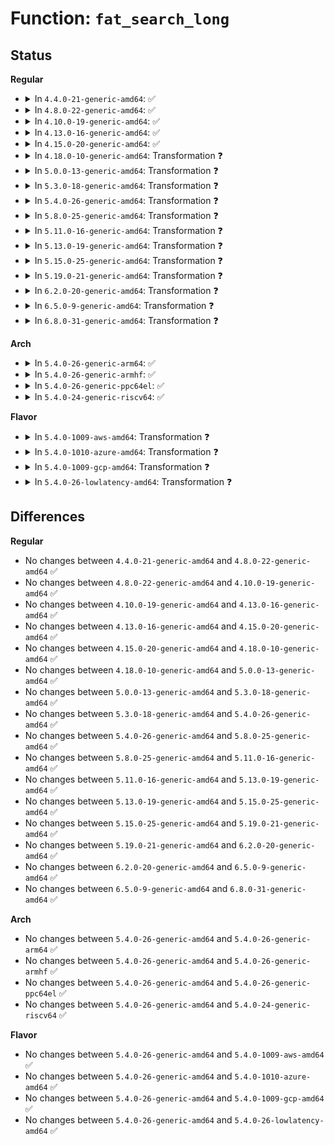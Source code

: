 # Function: <code>fat_search_long</code>

## Status
<b>Regular</b>
<ul>
<li>
<details>
<summary>In <code>4.4.0-21-generic-amd64</code>: ✅</summary>

```c
int fat_search_long(struct inode * inode, const unsigned char * name, int name_len, struct fat_slot_info * sinfo)
```

```json
{
  "name": "fat_search_long",
  "collision_type": "Unique Global",
  "inline_type": "No",
  "funcs": [
    {
      "addr": 18446744071581957104,
      "name": "fat_search_long",
      "external": true,
      "loc": "fs/fat/dir.c:462",
      "file": "fs/fat/dir.c",
      "inline": "seen, unknown",
      "caller_inline": [],
      "caller_func": [
        "fs/fat/namei_vfat.c:vfat_find"
      ]
    }
  ],
  "symbols": [
    {
      "addr": 18446744071581957104,
      "name": "fat_search_long",
      "section": ".text",
      "bind": "STB_GLOBAL",
      "size": 1323
    }
  ]
}
```
</details>
</li>
<li>
<details>
<summary>In <code>4.8.0-22-generic-amd64</code>: ✅</summary>

```c
int fat_search_long(struct inode * inode, const unsigned char * name, int name_len, struct fat_slot_info * sinfo)
```

```json
{
  "name": "fat_search_long",
  "collision_type": "Unique Global",
  "inline_type": "No",
  "funcs": [
    {
      "addr": 18446744071582167728,
      "name": "fat_search_long",
      "external": true,
      "loc": "fs/fat/dir.c:462",
      "file": "fs/fat/dir.c",
      "inline": "seen, unknown",
      "caller_inline": [],
      "caller_func": [
        "fs/fat/namei_vfat.c:vfat_find"
      ]
    }
  ],
  "symbols": [
    {
      "addr": 18446744071582167728,
      "name": "fat_search_long",
      "section": ".text",
      "bind": "STB_GLOBAL",
      "size": 1342
    }
  ]
}
```
</details>
</li>
<li>
<details>
<summary>In <code>4.10.0-19-generic-amd64</code>: ✅</summary>

```c
int fat_search_long(struct inode * inode, const unsigned char * name, int name_len, struct fat_slot_info * sinfo)
```

```json
{
  "name": "fat_search_long",
  "collision_type": "Unique Global",
  "inline_type": "No",
  "funcs": [
    {
      "addr": 18446744071582257136,
      "name": "fat_search_long",
      "external": true,
      "loc": "fs/fat/dir.c:462",
      "file": "fs/fat/dir.c",
      "inline": "seen, unknown",
      "caller_inline": [],
      "caller_func": [
        "fs/fat/namei_vfat.c:vfat_find"
      ]
    }
  ],
  "symbols": [
    {
      "addr": 18446744071582257136,
      "name": "fat_search_long",
      "section": ".text",
      "bind": "STB_GLOBAL",
      "size": 1342
    }
  ]
}
```
</details>
</li>
<li>
<details>
<summary>In <code>4.13.0-16-generic-amd64</code>: ✅</summary>

```c
int fat_search_long(struct inode * inode, const unsigned char * name, int name_len, struct fat_slot_info * sinfo)
```

```json
{
  "name": "fat_search_long",
  "collision_type": "Unique Global",
  "inline_type": "No",
  "funcs": [
    {
      "addr": 18446744071582342208,
      "name": "fat_search_long",
      "external": true,
      "loc": "fs/fat/dir.c:462",
      "file": "fs/fat/dir.c",
      "inline": "seen, unknown",
      "caller_inline": [],
      "caller_func": [
        "fs/fat/namei_vfat.c:vfat_find"
      ]
    }
  ],
  "symbols": [
    {
      "addr": 18446744071582342208,
      "name": "fat_search_long",
      "section": ".text",
      "bind": "STB_GLOBAL",
      "size": 1347
    }
  ]
}
```
</details>
</li>
<li>
<details>
<summary>In <code>4.15.0-20-generic-amd64</code>: ✅</summary>

```c
int fat_search_long(struct inode * inode, const unsigned char * name, int name_len, struct fat_slot_info * sinfo)
```

```json
{
  "name": "fat_search_long",
  "collision_type": "Unique Global",
  "inline_type": "No",
  "funcs": [
    {
      "addr": 18446744071582492768,
      "name": "fat_search_long",
      "external": true,
      "loc": "fs/fat/dir.c:461",
      "file": "fs/fat/dir.c",
      "inline": "seen, unknown",
      "caller_inline": [],
      "caller_func": [
        "fs/fat/namei_vfat.c:vfat_find"
      ]
    }
  ],
  "symbols": [
    {
      "addr": 18446744071582492768,
      "name": "fat_search_long",
      "section": ".text",
      "bind": "STB_GLOBAL",
      "size": 1358
    }
  ]
}
```
</details>
</li>
<li>
<details>
<summary>In <code>4.18.0-10-generic-amd64</code>: Transformation ❓</summary>

```c
int fat_search_long(struct inode * inode, const unsigned char * name, int name_len, struct fat_slot_info * sinfo)
```

```json
{
  "name": "fat_search_long",
  "collision_type": "Unique Global",
  "inline_type": "No",
  "funcs": [
    {
      "addr": 0,
      "name": "fat_search_long",
      "external": true,
      "loc": "fs/fat/dir.c:462",
      "file": "fs/fat/dir.c",
      "inline": "seen, unknown",
      "caller_inline": [],
      "caller_func": [
        "fs/fat/namei_vfat.c:vfat_find"
      ]
    }
  ],
  "symbols": [
    {
      "addr": 18446744071582689682,
      "name": "fat_search_long.cold.32",
      "section": ".text",
      "bind": "STB_LOCAL",
      "size": 12
    },
    {
      "addr": 18446744071582683776,
      "name": "fat_search_long",
      "section": ".text",
      "bind": "STB_GLOBAL",
      "size": 1339
    }
  ]
}
```
</details>
</li>
<li>
<details>
<summary>In <code>5.0.0-13-generic-amd64</code>: Transformation ❓</summary>

```c
int fat_search_long(struct inode * inode, const unsigned char * name, int name_len, struct fat_slot_info * sinfo)
```

```json
{
  "name": "fat_search_long",
  "collision_type": "Unique Global",
  "inline_type": "No",
  "funcs": [
    {
      "addr": 0,
      "name": "fat_search_long",
      "external": true,
      "loc": "fs/fat/dir.c:464",
      "file": "fs/fat/dir.c",
      "inline": "seen, unknown",
      "caller_inline": [],
      "caller_func": [
        "fs/fat/namei_vfat.c:vfat_find"
      ]
    }
  ],
  "symbols": [
    {
      "addr": 18446744071582791538,
      "name": "fat_search_long.cold.33",
      "section": ".text",
      "bind": "STB_LOCAL",
      "size": 12
    },
    {
      "addr": 18446744071582785632,
      "name": "fat_search_long",
      "section": ".text",
      "bind": "STB_GLOBAL",
      "size": 1334
    }
  ]
}
```
</details>
</li>
<li>
<details>
<summary>In <code>5.3.0-18-generic-amd64</code>: Transformation ❓</summary>

```c
int fat_search_long(struct inode * inode, const unsigned char * name, int name_len, struct fat_slot_info * sinfo)
```

```json
{
  "name": "fat_search_long",
  "collision_type": "Unique Global",
  "inline_type": "No",
  "funcs": [
    {
      "addr": 0,
      "name": "fat_search_long",
      "external": true,
      "loc": "fs/fat/dir.c:465",
      "file": "fs/fat/dir.c",
      "inline": "seen, unknown",
      "caller_inline": [],
      "caller_func": [
        "fs/fat/namei_vfat.c:vfat_find"
      ]
    }
  ],
  "symbols": [
    {
      "addr": 18446744071582965711,
      "name": "fat_search_long.cold",
      "section": ".text",
      "bind": "STB_LOCAL",
      "size": 12
    },
    {
      "addr": 18446744071582959792,
      "name": "fat_search_long",
      "section": ".text",
      "bind": "STB_GLOBAL",
      "size": 1347
    }
  ]
}
```
</details>
</li>
<li>
<details>
<summary>In <code>5.4.0-26-generic-amd64</code>: Transformation ❓</summary>

```c
int fat_search_long(struct inode * inode, const unsigned char * name, int name_len, struct fat_slot_info * sinfo)
```

```json
{
  "name": "fat_search_long",
  "collision_type": "Unique Global",
  "inline_type": "No",
  "funcs": [
    {
      "addr": 0,
      "name": "fat_search_long",
      "external": true,
      "loc": "fs/fat/dir.c:463",
      "file": "fs/fat/dir.c",
      "inline": "seen, unknown",
      "caller_inline": [],
      "caller_func": [
        "fs/fat/namei_vfat.c:vfat_find"
      ]
    }
  ],
  "symbols": [
    {
      "addr": 18446744071583072495,
      "name": "fat_search_long.cold",
      "section": ".text",
      "bind": "STB_LOCAL",
      "size": 12
    },
    {
      "addr": 18446744071583066576,
      "name": "fat_search_long",
      "section": ".text",
      "bind": "STB_GLOBAL",
      "size": 1347
    }
  ]
}
```
</details>
</li>
<li>
<details>
<summary>In <code>5.8.0-25-generic-amd64</code>: Transformation ❓</summary>

```c
int fat_search_long(struct inode * inode, const unsigned char * name, int name_len, struct fat_slot_info * sinfo)
```

```json
{
  "name": "fat_search_long",
  "collision_type": "Unique Global",
  "inline_type": "No",
  "funcs": [
    {
      "addr": 0,
      "name": "fat_search_long",
      "external": true,
      "loc": "fs/fat/dir.c:463",
      "file": "fs/fat/dir.c",
      "inline": "seen, unknown",
      "caller_inline": [],
      "caller_func": [
        "fs/fat/namei_vfat.c:vfat_rename",
        "fs/fat/namei_vfat.c:vfat_unlink",
        "fs/fat/namei_vfat.c:vfat_rmdir",
        "fs/fat/namei_vfat.c:vfat_lookup"
      ]
    }
  ],
  "symbols": [
    {
      "addr": 18446744071583390639,
      "name": "fat_search_long.cold",
      "section": ".text",
      "bind": "STB_LOCAL",
      "size": 12
    },
    {
      "addr": 18446744071583385552,
      "name": "fat_search_long",
      "section": ".text",
      "bind": "STB_GLOBAL",
      "size": 971
    }
  ]
}
```
</details>
</li>
<li>
<details>
<summary>In <code>5.11.0-16-generic-amd64</code>: Transformation ❓</summary>

```c
int fat_search_long(struct inode * inode, const unsigned char * name, int name_len, struct fat_slot_info * sinfo)
```

```json
{
  "name": "fat_search_long",
  "collision_type": "Unique Global",
  "inline_type": "No",
  "funcs": [
    {
      "addr": 0,
      "name": "fat_search_long",
      "external": true,
      "loc": "fs/fat/dir.c:463",
      "file": "fs/fat/dir.c",
      "inline": "seen, unknown",
      "caller_inline": [],
      "caller_func": [
        "fs/fat/namei_vfat.c:vfat_rename",
        "fs/fat/namei_vfat.c:vfat_unlink",
        "fs/fat/namei_vfat.c:vfat_rmdir",
        "fs/fat/namei_vfat.c:vfat_lookup"
      ]
    }
  ],
  "symbols": [
    {
      "addr": 18446744071591352354,
      "name": "fat_search_long.cold",
      "section": ".text",
      "bind": "STB_LOCAL",
      "size": 12
    },
    {
      "addr": 18446744071583501440,
      "name": "fat_search_long",
      "section": ".text",
      "bind": "STB_GLOBAL",
      "size": 971
    }
  ]
}
```
</details>
</li>
<li>
<details>
<summary>In <code>5.13.0-19-generic-amd64</code>: Transformation ❓</summary>

```c
int fat_search_long(struct inode * inode, const unsigned char * name, int name_len, struct fat_slot_info * sinfo)
```

```json
{
  "name": "fat_search_long",
  "collision_type": "Unique Global",
  "inline_type": "No",
  "funcs": [
    {
      "addr": 0,
      "name": "fat_search_long",
      "external": true,
      "loc": "fs/fat/dir.c:463",
      "file": "fs/fat/dir.c",
      "inline": "seen, unknown",
      "caller_inline": [],
      "caller_func": [
        "fs/fat/namei_vfat.c:vfat_rename",
        "fs/fat/namei_vfat.c:vfat_unlink",
        "fs/fat/namei_vfat.c:vfat_rmdir",
        "fs/fat/namei_vfat.c:vfat_lookup"
      ]
    }
  ],
  "symbols": [
    {
      "addr": 18446744071591295266,
      "name": "fat_search_long.cold",
      "section": ".text",
      "bind": "STB_LOCAL",
      "size": 12
    },
    {
      "addr": 18446744071583523344,
      "name": "fat_search_long",
      "section": ".text",
      "bind": "STB_GLOBAL",
      "size": 1401
    }
  ]
}
```
</details>
</li>
<li>
<details>
<summary>In <code>5.15.0-25-generic-amd64</code>: Transformation ❓</summary>

```c
int fat_search_long(struct inode * inode, const unsigned char * name, int name_len, struct fat_slot_info * sinfo)
```

```json
{
  "name": "fat_search_long",
  "collision_type": "Unique Global",
  "inline_type": "No",
  "funcs": [
    {
      "addr": 0,
      "name": "fat_search_long",
      "external": true,
      "loc": "fs/fat/dir.c:463",
      "file": "fs/fat/dir.c",
      "inline": "seen, unknown",
      "caller_inline": [],
      "caller_func": [
        "fs/fat/namei_vfat.c:vfat_rename",
        "fs/fat/namei_vfat.c:vfat_unlink",
        "fs/fat/namei_vfat.c:vfat_rmdir",
        "fs/fat/namei_vfat.c:vfat_lookup"
      ]
    }
  ],
  "symbols": [
    {
      "addr": 18446744071592278444,
      "name": "fat_search_long.cold",
      "section": ".text",
      "bind": "STB_LOCAL",
      "size": 35
    },
    {
      "addr": 18446744071583878544,
      "name": "fat_search_long",
      "section": ".text",
      "bind": "STB_GLOBAL",
      "size": 1420
    }
  ]
}
```
</details>
</li>
<li>
<details>
<summary>In <code>5.19.0-21-generic-amd64</code>: Transformation ❓</summary>

```c
int fat_search_long(struct inode * inode, const unsigned char * name, int name_len, struct fat_slot_info * sinfo)
```

```json
{
  "name": "fat_search_long",
  "collision_type": "Unique Global",
  "inline_type": "No",
  "funcs": [
    {
      "addr": 0,
      "name": "fat_search_long",
      "external": true,
      "loc": "fs/fat/dir.c:463",
      "file": "fs/fat/dir.c",
      "inline": "seen, unknown",
      "caller_inline": [],
      "caller_func": [
        "fs/fat/namei_vfat.c:vfat_rename",
        "fs/fat/namei_vfat.c:vfat_unlink",
        "fs/fat/namei_vfat.c:vfat_rmdir",
        "fs/fat/namei_vfat.c:vfat_lookup"
      ]
    }
  ],
  "symbols": [
    {
      "addr": 18446744071594060982,
      "name": "fat_search_long.cold",
      "section": ".text",
      "bind": "STB_LOCAL",
      "size": 49
    },
    {
      "addr": 18446744071584456704,
      "name": "fat_search_long",
      "section": ".text",
      "bind": "STB_GLOBAL",
      "size": 1650
    }
  ]
}
```
</details>
</li>
<li>
<details>
<summary>In <code>6.2.0-20-generic-amd64</code>: Transformation ❓</summary>

```c
int fat_search_long(struct inode * inode, const unsigned char * name, int name_len, struct fat_slot_info * sinfo)
```

```json
{
  "name": "fat_search_long",
  "collision_type": "Unique Global",
  "inline_type": "No",
  "funcs": [
    {
      "addr": 0,
      "name": "fat_search_long",
      "external": true,
      "loc": "fs/fat/dir.c:463",
      "file": "fs/fat/dir.c",
      "inline": "seen, unknown",
      "caller_inline": [],
      "caller_func": [
        "fs/fat/namei_vfat.c:vfat_rename",
        "fs/fat/namei_vfat.c:vfat_unlink",
        "fs/fat/namei_vfat.c:vfat_rmdir",
        "fs/fat/namei_vfat.c:vfat_lookup"
      ]
    }
  ],
  "symbols": [
    {
      "addr": 18446744071596088817,
      "name": "fat_search_long.cold",
      "section": ".text",
      "bind": "STB_LOCAL",
      "size": 37
    },
    {
      "addr": 18446744071585115520,
      "name": "fat_search_long",
      "section": ".text",
      "bind": "STB_GLOBAL",
      "size": 1592
    }
  ]
}
```
</details>
</li>
<li>
<details>
<summary>In <code>6.5.0-9-generic-amd64</code>: Transformation ❓</summary>

```c
int fat_search_long(struct inode * inode, const unsigned char * name, int name_len, struct fat_slot_info * sinfo)
```

```json
{
  "name": "fat_search_long",
  "collision_type": "Unique Global",
  "inline_type": "No",
  "funcs": [
    {
      "addr": 0,
      "name": "fat_search_long",
      "external": true,
      "loc": "fs/fat/dir.c:463",
      "file": "fs/fat/dir.c",
      "inline": "seen, unknown",
      "caller_inline": [],
      "caller_func": [
        "fs/fat/namei_vfat.c:vfat_rename",
        "fs/fat/namei_vfat.c:vfat_unlink",
        "fs/fat/namei_vfat.c:vfat_rmdir",
        "fs/fat/namei_vfat.c:vfat_lookup"
      ]
    }
  ],
  "symbols": [
    {
      "addr": 18446744071596612207,
      "name": "fat_search_long.cold",
      "section": ".text",
      "bind": "STB_LOCAL",
      "size": 37
    },
    {
      "addr": 18446744071585344720,
      "name": "fat_search_long",
      "section": ".text",
      "bind": "STB_GLOBAL",
      "size": 1651
    }
  ]
}
```
</details>
</li>
<li>
<details>
<summary>In <code>6.8.0-31-generic-amd64</code>: Transformation ❓</summary>

```c
int fat_search_long(struct inode * inode, const unsigned char * name, int name_len, struct fat_slot_info * sinfo)
```

```json
{
  "name": "fat_search_long",
  "collision_type": "Unique Global",
  "inline_type": "No",
  "funcs": [
    {
      "addr": 0,
      "name": "fat_search_long",
      "external": true,
      "loc": "fs/fat/dir.c:463",
      "file": "fs/fat/dir.c",
      "inline": "seen, unknown",
      "caller_inline": [],
      "caller_func": [
        "fs/fat/namei_vfat.c:vfat_rename",
        "fs/fat/namei_vfat.c:vfat_unlink",
        "fs/fat/namei_vfat.c:vfat_rmdir",
        "fs/fat/namei_vfat.c:vfat_lookup"
      ]
    }
  ],
  "symbols": [
    {
      "addr": 18446744071597518161,
      "name": "fat_search_long.cold",
      "section": ".text",
      "bind": "STB_LOCAL",
      "size": 37
    },
    {
      "addr": 18446744071585579424,
      "name": "fat_search_long",
      "section": ".text",
      "bind": "STB_GLOBAL",
      "size": 1651
    }
  ]
}
```
</details>
</li>
</ul>
<b>Arch</b>
<ul>
<li>
<details>
<summary>In <code>5.4.0-26-generic-arm64</code>: ✅</summary>

```c
int fat_search_long(struct inode * inode, const unsigned char * name, int name_len, struct fat_slot_info * sinfo)
```

```json
{
  "name": "fat_search_long",
  "collision_type": "Unique Global",
  "inline_type": "No",
  "funcs": [
    {
      "addr": 18446603336494766008,
      "name": "fat_search_long",
      "external": true,
      "loc": "fs/fat/dir.c:463",
      "file": "fs/fat/dir.c",
      "inline": "seen, unknown",
      "caller_inline": [],
      "caller_func": [
        "fs/fat/namei_vfat.c:vfat_find"
      ]
    }
  ],
  "symbols": [
    {
      "addr": 18446603336494766008,
      "name": "fat_search_long",
      "section": ".text",
      "bind": "STB_GLOBAL",
      "size": 1128
    }
  ]
}
```
</details>
</li>
<li>
<details>
<summary>In <code>5.4.0-26-generic-armhf</code>: ✅</summary>

```c
int fat_search_long(struct inode * inode, const unsigned char * name, int name_len, struct fat_slot_info * sinfo)
```

```json
{
  "name": "fat_search_long",
  "collision_type": "Unique Global",
  "inline_type": "No",
  "funcs": [
    {
      "addr": 3228192944,
      "name": "fat_search_long",
      "external": true,
      "loc": "fs/fat/dir.c:463",
      "file": "fs/fat/dir.c",
      "inline": "seen, unknown",
      "caller_inline": [],
      "caller_func": [
        "fs/fat/namei_vfat.c:vfat_find"
      ]
    }
  ],
  "symbols": [
    {
      "addr": 3228192944,
      "name": "fat_search_long",
      "section": ".text",
      "bind": "STB_GLOBAL",
      "size": 1264
    }
  ]
}
```
</details>
</li>
<li>
<details>
<summary>In <code>5.4.0-26-generic-ppc64el</code>: ✅</summary>

```c
int fat_search_long(struct inode * inode, const unsigned char * name, int name_len, struct fat_slot_info * sinfo)
```

```json
{
  "name": "fat_search_long",
  "collision_type": "Unique Global",
  "inline_type": "No",
  "funcs": [
    {
      "addr": 13835058055288600416,
      "name": "fat_search_long",
      "external": true,
      "loc": "fs/fat/dir.c:463",
      "file": "fs/fat/dir.c",
      "inline": "seen, unknown",
      "caller_inline": [],
      "caller_func": [
        "fs/fat/namei_vfat.c:vfat_find"
      ]
    }
  ],
  "symbols": [
    {
      "addr": 13835058055288600416,
      "name": "fat_search_long",
      "section": ".text",
      "bind": "STB_GLOBAL",
      "size": 1456
    }
  ]
}
```
</details>
</li>
<li>
<details>
<summary>In <code>5.4.0-24-generic-riscv64</code>: ✅</summary>

```c
int fat_search_long(struct inode * inode, const unsigned char * name, int name_len, struct fat_slot_info * sinfo)
```

```json
{
  "name": "fat_search_long",
  "collision_type": "Unique Global",
  "inline_type": "No",
  "funcs": [
    {
      "addr": 18446743936274108766,
      "name": "fat_search_long",
      "external": true,
      "loc": "fs/fat/dir.c:463",
      "file": "fs/fat/dir.c",
      "inline": "seen, unknown",
      "caller_inline": [],
      "caller_func": [
        "fs/fat/namei_vfat.c:vfat_find"
      ]
    }
  ],
  "symbols": [
    {
      "addr": 18446743936274108766,
      "name": "fat_search_long",
      "section": ".text",
      "bind": "STB_GLOBAL",
      "size": 910
    }
  ]
}
```
</details>
</li>
</ul>
<b>Flavor</b>
<ul>
<li>
<details>
<summary>In <code>5.4.0-1009-aws-amd64</code>: Transformation ❓</summary>

```c
int fat_search_long(struct inode * inode, const unsigned char * name, int name_len, struct fat_slot_info * sinfo)
```

```json
{
  "name": "fat_search_long",
  "collision_type": "Unique Global",
  "inline_type": "No",
  "funcs": [
    {
      "addr": 0,
      "name": "fat_search_long",
      "external": true,
      "loc": "fs/fat/dir.c:463",
      "file": "fs/fat/dir.c",
      "inline": "seen, unknown",
      "caller_inline": [],
      "caller_func": [
        "fs/fat/namei_vfat.c:vfat_find"
      ]
    }
  ],
  "symbols": [
    {
      "addr": 18446744071583041231,
      "name": "fat_search_long.cold",
      "section": ".text",
      "bind": "STB_LOCAL",
      "size": 12
    },
    {
      "addr": 18446744071583035312,
      "name": "fat_search_long",
      "section": ".text",
      "bind": "STB_GLOBAL",
      "size": 1347
    }
  ]
}
```
</details>
</li>
<li>
<details>
<summary>In <code>5.4.0-1010-azure-amd64</code>: Transformation ❓</summary>

```c
int fat_search_long(struct inode * inode, const unsigned char * name, int name_len, struct fat_slot_info * sinfo)
```

```json
{
  "name": "fat_search_long",
  "collision_type": "Unique Global",
  "inline_type": "No",
  "funcs": [
    {
      "addr": 0,
      "name": "fat_search_long",
      "external": true,
      "loc": "fs/fat/dir.c:463",
      "file": "fs/fat/dir.c",
      "inline": "seen, unknown",
      "caller_inline": [],
      "caller_func": [
        "fs/fat/namei_vfat.c:vfat_find"
      ]
    }
  ],
  "symbols": [
    {
      "addr": 18446744071582978383,
      "name": "fat_search_long.cold",
      "section": ".text",
      "bind": "STB_LOCAL",
      "size": 12
    },
    {
      "addr": 18446744071582972464,
      "name": "fat_search_long",
      "section": ".text",
      "bind": "STB_GLOBAL",
      "size": 1347
    }
  ]
}
```
</details>
</li>
<li>
<details>
<summary>In <code>5.4.0-1009-gcp-amd64</code>: Transformation ❓</summary>

```c
int fat_search_long(struct inode * inode, const unsigned char * name, int name_len, struct fat_slot_info * sinfo)
```

```json
{
  "name": "fat_search_long",
  "collision_type": "Unique Global",
  "inline_type": "No",
  "funcs": [
    {
      "addr": 0,
      "name": "fat_search_long",
      "external": true,
      "loc": "fs/fat/dir.c:463",
      "file": "fs/fat/dir.c",
      "inline": "seen, unknown",
      "caller_inline": [],
      "caller_func": [
        "fs/fat/namei_vfat.c:vfat_find"
      ]
    }
  ],
  "symbols": [
    {
      "addr": 18446744071583029839,
      "name": "fat_search_long.cold",
      "section": ".text",
      "bind": "STB_LOCAL",
      "size": 12
    },
    {
      "addr": 18446744071583023920,
      "name": "fat_search_long",
      "section": ".text",
      "bind": "STB_GLOBAL",
      "size": 1347
    }
  ]
}
```
</details>
</li>
<li>
<details>
<summary>In <code>5.4.0-26-lowlatency-amd64</code>: Transformation ❓</summary>

```c
int fat_search_long(struct inode * inode, const unsigned char * name, int name_len, struct fat_slot_info * sinfo)
```

```json
{
  "name": "fat_search_long",
  "collision_type": "Unique Global",
  "inline_type": "No",
  "funcs": [
    {
      "addr": 0,
      "name": "fat_search_long",
      "external": true,
      "loc": "fs/fat/dir.c:463",
      "file": "fs/fat/dir.c",
      "inline": "seen, unknown",
      "caller_inline": [],
      "caller_func": [
        "fs/fat/namei_vfat.c:vfat_find"
      ]
    }
  ],
  "symbols": [
    {
      "addr": 18446744071583118975,
      "name": "fat_search_long.cold",
      "section": ".text",
      "bind": "STB_LOCAL",
      "size": 12
    },
    {
      "addr": 18446744071583113040,
      "name": "fat_search_long",
      "section": ".text",
      "bind": "STB_GLOBAL",
      "size": 1347
    }
  ]
}
```
</details>
</li>
</ul>

## Differences
<b>Regular</b>
<ul>
<li>
No changes between <code>4.4.0-21-generic-amd64</code> and <code>4.8.0-22-generic-amd64</code> ✅
</li>
<li>
No changes between <code>4.8.0-22-generic-amd64</code> and <code>4.10.0-19-generic-amd64</code> ✅
</li>
<li>
No changes between <code>4.10.0-19-generic-amd64</code> and <code>4.13.0-16-generic-amd64</code> ✅
</li>
<li>
No changes between <code>4.13.0-16-generic-amd64</code> and <code>4.15.0-20-generic-amd64</code> ✅
</li>
<li>
No changes between <code>4.15.0-20-generic-amd64</code> and <code>4.18.0-10-generic-amd64</code> ✅
</li>
<li>
No changes between <code>4.18.0-10-generic-amd64</code> and <code>5.0.0-13-generic-amd64</code> ✅
</li>
<li>
No changes between <code>5.0.0-13-generic-amd64</code> and <code>5.3.0-18-generic-amd64</code> ✅
</li>
<li>
No changes between <code>5.3.0-18-generic-amd64</code> and <code>5.4.0-26-generic-amd64</code> ✅
</li>
<li>
No changes between <code>5.4.0-26-generic-amd64</code> and <code>5.8.0-25-generic-amd64</code> ✅
</li>
<li>
No changes between <code>5.8.0-25-generic-amd64</code> and <code>5.11.0-16-generic-amd64</code> ✅
</li>
<li>
No changes between <code>5.11.0-16-generic-amd64</code> and <code>5.13.0-19-generic-amd64</code> ✅
</li>
<li>
No changes between <code>5.13.0-19-generic-amd64</code> and <code>5.15.0-25-generic-amd64</code> ✅
</li>
<li>
No changes between <code>5.15.0-25-generic-amd64</code> and <code>5.19.0-21-generic-amd64</code> ✅
</li>
<li>
No changes between <code>5.19.0-21-generic-amd64</code> and <code>6.2.0-20-generic-amd64</code> ✅
</li>
<li>
No changes between <code>6.2.0-20-generic-amd64</code> and <code>6.5.0-9-generic-amd64</code> ✅
</li>
<li>
No changes between <code>6.5.0-9-generic-amd64</code> and <code>6.8.0-31-generic-amd64</code> ✅
</li>
</ul>
<b>Arch</b>
<ul>
<li>
No changes between <code>5.4.0-26-generic-amd64</code> and <code>5.4.0-26-generic-arm64</code> ✅
</li>
<li>
No changes between <code>5.4.0-26-generic-amd64</code> and <code>5.4.0-26-generic-armhf</code> ✅
</li>
<li>
No changes between <code>5.4.0-26-generic-amd64</code> and <code>5.4.0-26-generic-ppc64el</code> ✅
</li>
<li>
No changes between <code>5.4.0-26-generic-amd64</code> and <code>5.4.0-24-generic-riscv64</code> ✅
</li>
</ul>
<b>Flavor</b>
<ul>
<li>
No changes between <code>5.4.0-26-generic-amd64</code> and <code>5.4.0-1009-aws-amd64</code> ✅
</li>
<li>
No changes between <code>5.4.0-26-generic-amd64</code> and <code>5.4.0-1010-azure-amd64</code> ✅
</li>
<li>
No changes between <code>5.4.0-26-generic-amd64</code> and <code>5.4.0-1009-gcp-amd64</code> ✅
</li>
<li>
No changes between <code>5.4.0-26-generic-amd64</code> and <code>5.4.0-26-lowlatency-amd64</code> ✅
</li>
</ul>
